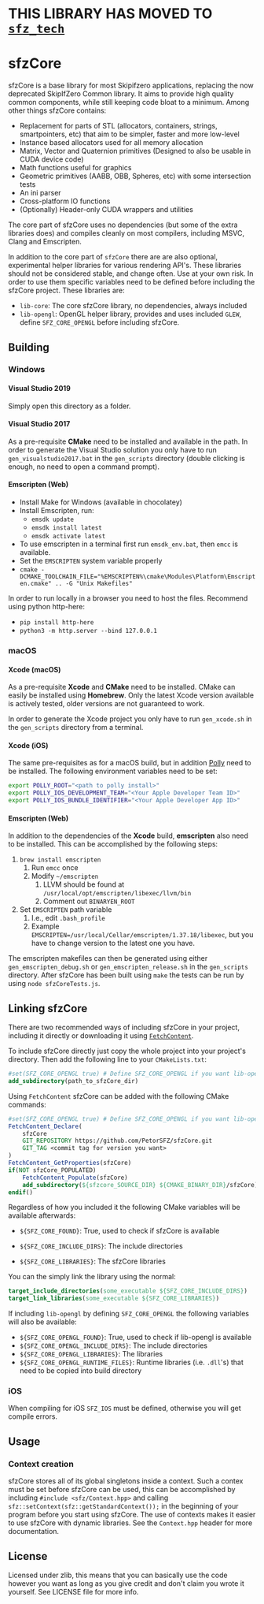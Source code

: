 # THIS LIBRARY HAS MOVED TO [`sfz_tech`](https://github.com/PetorSFZ/sfz_tech)

# sfzCore

sfzCore is a base library for most Skipifzero applications, replacing the now deprecated SkipIfZero Common library. It aims to provide high quality common components, while still keeping code bloat to a minimum. Among other things sfzCore contains:

* Replacement for parts of STL (allocators, containers, strings, smartpointers, etc) that aim to be simpler, faster and more low-level
* Instance based allocators used for all memory allocation
* Matrix, Vector and Quaternion primitives (Designed to also be usable in CUDA device code)
* Math functions useful for graphics
* Geometric primitives (AABB, OBB, Spheres, etc) with some intersection tests
* An ini parser
* Cross-platform IO functions
* (Optionally) Header-only CUDA wrappers and utilities

The core part of sfzCore uses no dependencies (but some of the extra libraries does) and compiles cleanly on most compilers, including MSVC, Clang and Emscripten.

In addition to the core part of `sfzCore` there are are also optional, experimental helper libraries for various rendering API's. These libraries should not be considered stable, and change often. Use at your own risk. In order to use them specific variables need to be defined before including the sfzCore project. These libraries are:

* `lib-core`: The core sfzCore library, no dependencies, always included
* `lib-opengl`: OpenGL helper library, provides and uses included `GLEW`, define `SFZ_CORE_OPENGL` before including sfzCore.

## Building

### Windows

#### Visual Studio 2019

Simply open this directory as a folder.

#### Visual Studio 2017

As a pre-requisite __CMake__ need to be installed and available in the path. In order to generate the Visual Studio solution you only have to run `gen_visualstudio2017.bat` in the `gen_scripts` directory (double clicking is enough, no need to open a command prompt).

#### Emscripten (Web)

* Install Make for Windows (available in chocolatey)
* Install Emscripten, run:
  * `emsdk update`
  * `emsdk install latest`
  * `emsdk activate latest`
* To use emscripten in a terminal first run `emsdk_env.bat`, then `emcc` is available.
* Set the `EMSCRIPTEN` system variable properly
* `cmake -DCMAKE_TOOLCHAIN_FILE="%EMSCRIPTEN%\cmake\Modules\Platform\Emscripten.cmake" .. -G "Unix Makefiles" `

In order to run locally in a browser you need to host the files. Recommend using python http-here:

* `pip install http-here`
* `python3 -m http.server --bind 127.0.0.1`


### macOS

#### Xcode (macOS)

As a pre-requisite __Xcode__ and __CMake__ need to be installed. CMake can easily be installed using __Homebrew__. Only the latest Xcode version available is actively tested, older versions are not guaranteed to work.

In order to generate the Xcode project you only have to run `gen_xcode.sh` in the `gen_scripts` directory from a terminal.

#### Xcode (iOS)

The same pre-requisites as for a macOS build, but in addition [Polly](https://github.com/ruslo/polly) need to be installed. The following environment variables need to be set:

~~~sh
export POLLY_ROOT="<path to polly install>"
export POLLY_IOS_DEVELOPMENT_TEAM="<Your Apple Developer Team ID>"
export POLLY_IOS_BUNDLE_IDENTIFIER="<Your Apple Developer App ID>"
~~~

#### Emscripten (Web)

In addition to the dependencies of the __Xcode__ build, __emscripten__ also need to be installed. This can be accomplished by the following steps:

1. `brew install emscripten`
   1. Run `emcc` once
   2. Modify `~/emscripten`
      1. LLVM should be found at `/usr/local/opt/emscripten/libexec/llvm/bin`
      2. Comment out `BINARYEN_ROOT`
2. Set `EMSCRIPTEN` path variable
   1. I.e., edit `.bash_profile`
   2. Example `EMSCRIPTEN=/usr/local/Cellar/emscripten/1.37.18/libexec`, but you have to change version to the latest one you have.

The emscripten makefiles can then be generated using either `gen_emscripten_debug.sh` or `gen_emscripten_release.sh` in the `gen_scripts` directory. After sfzCore has been built using `make` the tests can be run by using `node sfzCoreTests.js`.

## Linking sfzCore

There are two recommended ways of including sfzCore in your project, including it directly or downloading it using [`FetchContent`](https://cmake.org/cmake/help/latest/module/FetchContent.html).

To include sfzCore directly just copy the whole project into your project's directory. Then add the following line to your `CMakeLists.txt`:

~~~cmake
#set(SFZ_CORE_OPENGL true) # Define SFZ_CORE_OPENGL if you want lib-opengl
add_subdirectory(path_to_sfzCore_dir)
~~~

Using `FetchContent` sfzCore can be added with the following CMake commands:

~~~cmake
#set(SFZ_CORE_OPENGL true) # Define SFZ_CORE_OPENGL if you want lib-opengl
FetchContent_Declare(
	sfzCore
	GIT_REPOSITORY https://github.com/PetorSFZ/sfzCore.git
	GIT_TAG <commit tag for version you want>
)
FetchContent_GetProperties(sfzCore)
if(NOT sfzCore_POPULATED)
    FetchContent_Populate(sfzCore)
    add_subdirectory(${sfzcore_SOURCE_DIR} ${CMAKE_BINARY_DIR}/sfzCore)
endif()
~~~

Regardless of how you included it the following CMake variables will be available afterwards:

- `${SFZ_CORE_FOUND}`: True, used to check if sfzCore is available


- `${SFZ_CORE_INCLUDE_DIRS}`: The include directories
- `${SFZ_CORE_LIBRARIES}`: The sfzCore libraries

You can the simply link the library using the normal:

~~~cmake
target_include_directories(some_executable ${SFZ_CORE_INCLUDE_DIRS})
target_link_libraries(some_executable ${SFZ_CORE_LIBRARIES})
~~~

If including `lib-opengl` by defining `SFZ_CORE_OPENGL` the following variables will also be available:

- `${SFZ_CORE_OPENGL_FOUND}`: True, used to check if lib-opengl is available
- `${SFZ_CORE_OPENGL_INCLUDE_DIRS}`: The include directories
- `${SFZ_CORE_OPENGL_LIBRARIES}`: The libraries
- `${SFZ_CORE_OPENGL_RUNTIME_FILES}`: Runtime libraries (i.e. `.dll`'s) that need to be copied into build directory

### iOS

When compiling for iOS `SFZ_IOS` must be defined, otherwise you will get compile errors.

## Usage

### Context creation

sfzCore stores all of its global singletons inside a context. Such a contex must be set before sfzCore can be used, this can be accomplished by including `#include <sfz/Context.hpp>` and calling `sfz::setContext(sfz::getStandardContext());` in the beginning of your program before you start using sfzCore. The use of contexts makes it easier to use sfzCore with dynamic libraries. See the `Context.hpp` header for more documentation.

## License

Licensed under zlib, this means that you can basically use the code however you want as long as you give credit and don't claim you wrote it yourself. See LICENSE file for more info.
